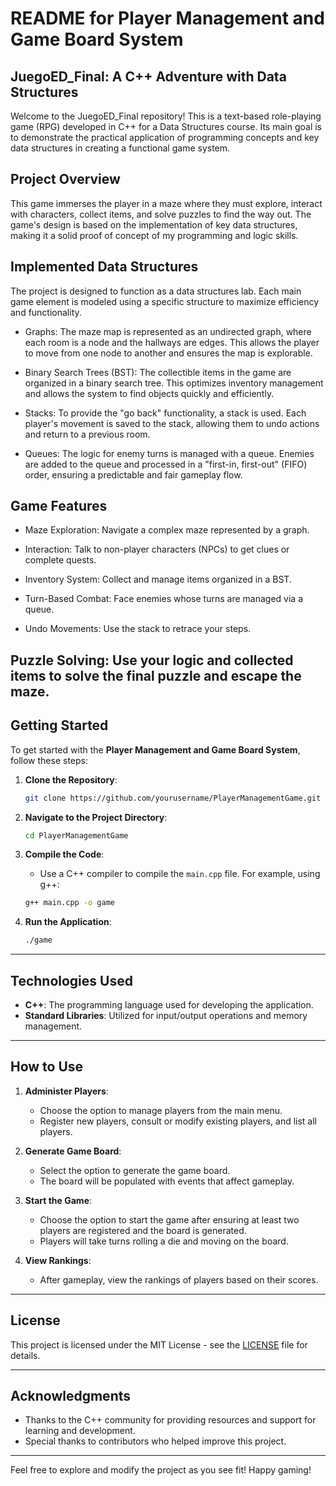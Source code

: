 # README for Player Management and Game Board System

## JuegoED_Final: A C++ Adventure with Data Structures
Welcome to the JuegoED_Final repository! This is a text-based role-playing game (RPG) developed in C++ for a Data Structures course. Its main goal is to demonstrate the practical application of programming concepts and key data structures in creating a functional game system.

## Project Overview
This game immerses the player in a maze where they must explore, interact with characters, collect items, and solve puzzles to find the way out. The game's design is based on the implementation of key data structures, making it a solid proof of concept of my programming and logic skills.

## Implemented Data Structures
 The project is designed to function as a data structures lab. Each main game element is modeled using a specific structure to maximize efficiency and functionality.

* Graphs: The maze map is represented as an undirected graph, where each room is a node and the hallways are edges. This allows the player to move from one node to another and ensures the map is explorable.

* Binary Search Trees (BST): The collectible items in the game are organized in a binary search tree. This optimizes inventory management and allows the system to find objects quickly and efficiently.

* Stacks: To provide the "go back" functionality, a stack is used. Each player's movement is saved to the stack, allowing them to undo actions and return to a previous room.

* Queues: The logic for enemy turns is managed with a queue. Enemies are added to the queue and processed in a "first-in, first-out" (FIFO) order, ensuring a predictable and fair gameplay flow.

## Game Features
* Maze Exploration: Navigate a complex maze represented by a graph.

* Interaction: Talk to non-player characters (NPCs) to get clues or complete quests.

* Inventory System: Collect and manage items organized in a BST.

* Turn-Based Combat: Face enemies whose turns are managed via a queue.

* Undo Movements: Use the stack to retrace your steps.

Puzzle Solving: Use your logic and collected items to solve the final puzzle and escape the maze.
---

## Getting Started

To get started with the **Player Management and Game Board System**, follow these steps:

1. **Clone the Repository**:
   ```bash
   git clone https://github.com/yourusername/PlayerManagementGame.git
   ```

2. **Navigate to the Project Directory**:
   ```bash
   cd PlayerManagementGame
   ```

3. **Compile the Code**:
   - Use a C++ compiler to compile the `main.cpp` file. For example, using g++:
   ```bash
   g++ main.cpp -o game
   ```

4. **Run the Application**:
   ```bash
   ./game
   ```

---

## Technologies Used

- **C++**: The programming language used for developing the application.
- **Standard Libraries**: Utilized for input/output operations and memory management.

---

## How to Use

1. **Administer Players**:
   - Choose the option to manage players from the main menu.
   - Register new players, consult or modify existing players, and list all players.

2. **Generate Game Board**:
   - Select the option to generate the game board.
   - The board will be populated with events that affect gameplay.

3. **Start the Game**:
   - Choose the option to start the game after ensuring at least two players are registered and the board is generated.
   - Players will take turns rolling a die and moving on the board.

4. **View Rankings**:
   - After gameplay, view the rankings of players based on their scores.

---

## License

This project is licensed under the MIT License - see the [LICENSE](LICENSE) file for details.

---

## Acknowledgments

- Thanks to the C++ community for providing resources and support for learning and development.
- Special thanks to contributors who helped improve this project.

---

Feel free to explore and modify the project as you see fit! Happy gaming!
